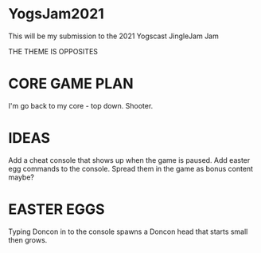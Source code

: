 # YogsJam2021
This will be my submission to the 2021 Yogscast JingleJam Jam

THE THEME IS OPPOSITES

# CORE GAME PLAN

I'm go back to my core - top down. Shooter.


# IDEAS
Add a cheat console that shows up when the game is paused.
Add easter egg commands to the console. Spread them in the game as bonus content maybe?

# EASTER EGGS
Typing Doncon in to the console spawns a Doncon head that starts small then grows.
